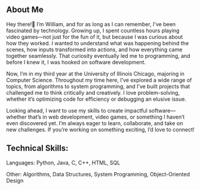 ## About Me
Hey there!👋 I’m William, and for as long as I can remember, I’ve been fascinated by technology. Growing up, I spent countless hours playing video games—not just for the fun of it, but because I was curious about how they worked. I wanted to understand what was happening behind the scenes, how inputs transformed into actions, and how everything came together seamlessly. That curiosity eventually led me to programming, and before I knew it, I was hooked on software development.

Now, I’m in my third year at the University of Illinois Chicago, majoring in Computer Science. Throughout my time here, I’ve explored a wide range of topics, from algorithms to system programming, and I’ve built projects that challenged me to think critically and creatively. I love problem-solving, whether it’s optimizing code for efficiency or debugging an elusive issue.

Looking ahead, I want to use my skills to create impactful software—whether that’s in web development, video games, or something I haven’t even discovered yet. I’m always eager to learn, collaborate, and take on new challenges. If you’re working on something exciting, I’d love to connect!

## Technical Skills:

Languages: Python, Java, C, C++, HTML, SQL

Other: Algorithms, Data Structures, System Programming, Object-Oriented Design
